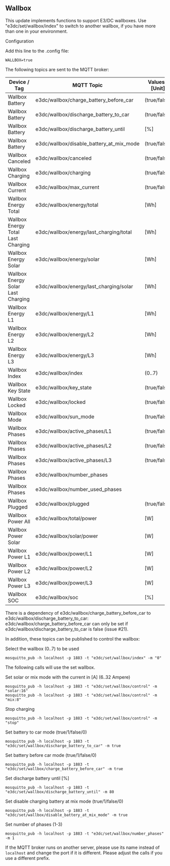 ## Wallbox

This update implements functions to support E3/DC wallboxes.
Use "e3dc/set/wallbox/index" to switch to another wallbox, if you have more than one in your environment.

Configuration

Add this line to the .config file:
```
WALLBOX=true
```

The following topics are sent to the MQTT broker:

| Device / Tag | MQTT Topic | Values / [Unit] |
| --- | --- | --- |
| Wallbox Battery | e3dc/wallbox/charge_battery_before_car | (true/false) |
| Wallbox Battery | e3dc/wallbox/discharge_battery_to_car | (true/false) |
| Wallbox Battery | e3dc/wallbox/discharge_battery_until | [%] |
| Wallbox Battery | e3dc/wallbox/disable_battery_at_mix_mode | (true/false) |
| Wallbox Canceled | e3dc/wallbox/canceled | (true/false) |
| Wallbox Charging | e3dc/wallbox/charging | (true/false) |
| Wallbox Current | e3dc/wallbox/max_current | (true/false) |
| Wallbox Energy Total | e3dc/wallbox/energy/total | [Wh] |
| Wallbox Energy Total Last Charging | e3dc/wallbox/energy/last_charging/total | [Wh] |
| Wallbox Energy Solar | e3dc/wallbox/energy/solar | [Wh] |
| Wallbox Energy Solar Last Charging | e3dc/wallbox/energy/last_charging/solar | [Wh] |
| Wallbox Energy L1 | e3dc/wallbox/energy/L1 | [Wh] |
| Wallbox Energy L2 | e3dc/wallbox/energy/L2 | [Wh] |
| Wallbox Energy L3 | e3dc/wallbox/energy/L3 | [Wh] |
| Wallbox Index | e3dc/wallbox/index | (0..7) |
| Wallbox Key State | e3dc/wallbox/key_state | (true/false) |
| Wallbox Locked | e3dc/wallbox/locked | (true/false) |
| Wallbox Mode | e3dc/wallbox/sun_mode | (true/false) |
| Wallbox Phases | e3dc/wallbox/active_phases/L1 | (true/false) |
| Wallbox Phases | e3dc/wallbox/active_phases/L2 | (true/false) |
| Wallbox Phases | e3dc/wallbox/active_phases/L3 | (true/false) |
| Wallbox Phases | e3dc/wallbox/number_phases | |
| Wallbox Phases | e3dc/wallbox/number_used_phases | |
| Wallbox Plugged | e3dc/wallbox/plugged | (true/false) |
| Wallbox Power All | e3dc/wallbox/total/power | [W] |
| Wallbox Power Solar | e3dc/wallbox/solar/power | [W] |
| Wallbox Power L1 | e3dc/wallbox/power/L1 | [W] |
| Wallbox Power L2 | e3dc/wallbox/power/L2 | [W] |
| Wallbox Power L3 | e3dc/wallbox/power/L3 | [W] |
| Wallbox SOC | e3dc/wallbox/soc | [%] |

There is a dependency of e3dc/wallbox/charge_battery_before_car to e3dc/wallbox/discharge_battery_to_car: e3dc/wallbox/charge_battery_before_car can only be set if e3dc/wallbox/discharge_battery_to_car is false (issue #21).

In addition, these topics can be published to control the wallbox:

Select the wallbox (0..7) to be used
```
mosquitto_pub -h localhost -p 1883 -t "e3dc/set/wallbox/index" -m "0"
```

The following calls will use the set wallbox.

Set solar or mix mode with the current in [A] (6..32 Ampere)
```
mosquitto_pub -h localhost -p 1883 -t "e3dc/set/wallbox/control" -m "solar:16"
mosquitto_pub -h localhost -p 1883 -t "e3dc/set/wallbox/control" -m "mix:8"
```

Stop charging
```
mosquitto_pub -h localhost -p 1883 -t "e3dc/set/wallbox/control" -m "stop"
```

Set battery to car mode (true/1/false/0)
```
mosquitto_pub -h localhost -p 1883 -t "e3dc/set/wallbox/discharge_battery_to_car" -m true
```

Set battery before car mode (true/1/false/0)
```
mosquitto_pub -h localhost -p 1883 -t "e3dc/set/wallbox/charge_battery_before_car" -m true
```

Set discharge battery until [%]
```
mosquitto_pub -h localhost -p 1883 -t "e3dc/set/wallbox/discharge_battery_until" -m 80
```

Set disable charging battery at mix mode (true/1/false/0)
```
mosquitto_pub -h localhost -p 1883 -t "e3dc/set/wallbox/disable_battery_at_mix_mode" -m true
```

Set number of phases (1-3)
```
mosquitto_pub -h localhost -p 1883 -t "e3dc/set/wallbox/number_phases" -m 1
```

If the MQTT broker runs on another server, please use its name instead of `localhost` and change the port if it is different.
Please adjust the calls if you use a different prefix.
